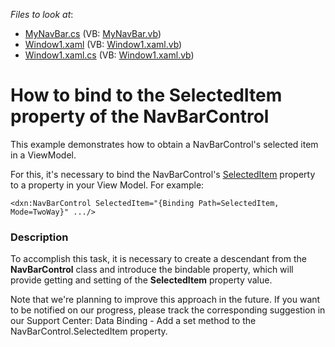 <!-- default file list -->
*Files to look at*:

* [MyNavBar.cs](./CS/MyNavBar.cs) (VB: [MyNavBar.vb](./VB/MyNavBar.vb))
* [Window1.xaml](./CS/Window1.xaml) (VB: [Window1.xaml.vb](./VB/Window1.xaml.vb))
* [Window1.xaml.cs](./CS/Window1.xaml.cs) (VB: [Window1.xaml.vb](./VB/Window1.xaml.vb))
<!-- default file list end -->
# How to bind to the SelectedItem property of the NavBarControl


<p>This example demonstrates how to obtain a NavBarControl's selected item in a ViewModel.</p><p>For this, it's necessary to bind the NavBarControl's <a href="http://documentation.devexpress.com/#WPF/DevExpressXpfNavBarNavBarControl_SelectedItemtopic"><u>SelectedItem</u></a> property to a property in your View Model. For example:<br />


```xaml
<dxn:NavBarControl SelectedItem="{Binding Path=SelectedItem, Mode=TwoWay}" .../>
```

 </p>


<h3>Description</h3>

<p>To accomplish this task, it is necessary to create a descendant from the <strong>NavBarControl</strong> class and introduce the bindable property, which will provide getting and setting of the <strong>SelectedItem</strong> property value.</p><p>Note that we&#39;re planning to improve this approach in the future. If you want to be notified on our progress, please track the corresponding suggestion in our Support Center: <a data-ticket="S33903">Data Binding - Add a set method to the NavBarControl.SelectedItem property</a>.</p>

<br/>


